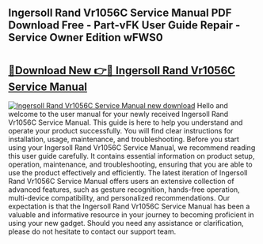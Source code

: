## Ingersoll Rand Vr1056C Service Manual PDF Download Free - Part-vFK User Guide Repair - Service Owner Edition wFWS0

# <h2><a href="http://bc3416.oget.top/?id=Ingersoll+Rand+Vr1056C+Service+Manual">🔗Download New 👉🔴 Ingersoll Rand Vr1056C Service Manual</a></h2>

[![Ingersoll Rand Vr1056C Service Manual new download](https://i.imgur.com/5g1atiW.png)](http://bc3416.oget.top/?id=Ingersoll+Rand+Vr1056C+Service+Manual)
Hello and welcome to the user manual for your newly received Ingersoll Rand Vr1056C Service Manual. This guide is here to help you understand and operate your product successfully. You will find clear instructions for installation, usage, maintenance, and troubleshooting. Before you start using your Ingersoll Rand Vr1056C Service Manual, we recommend reading this user guide carefully. It contains essential information on product setup, operation, maintenance, and troubleshooting, ensuring that you are able to use the product effectively and efficiently. The latest iteration of Ingersoll Rand Vr1056C Service Manual offers users an extensive collection of advanced features, such as gesture recognition, hands-free operation, multi-device compatibility, and personalized recommendations. Our expectation is that the Ingersoll Rand Vr1056C Service Manual has been a valuable and informative resource in your journey to becoming proficient in using your new gadget. Should you need any assistance or clarification, please do not hesitate to contact our support team.
